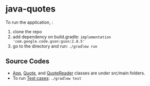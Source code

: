 # java-quotes

To run the application, :
1. clone the repo
2. add dependency on build.gradle: `implementation 'com.google.code.gson:gson:2.8.5'`
3. go to the directory and run: `./gradlew run`

## Source Codes
* [App](https://github.com/joriefernandez/java-quotes/blob/master/javaquotes/src/main/java/javaquotes/App.java), [Quote](https://github.com/joriefernandez/java-quotes/blob/master/javaquotes/src/main/java/javaquotes/Quote.java), and [QuoteReader](https://github.com/joriefernandez/java-quotes/blob/master/javaquotes/src/main/java/javaquotes/QuoteReader.java) classes are under src/main folders.
* To run [Test cases](https://github.com/joriefernandez/java-quotes/tree/master/javaquotes/src/test/java/javaquotes): `./gradlew test`

